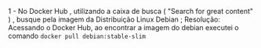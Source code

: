 1 - No Docker Hub , utilizando a caixa de busca ( "Search for great content" ) , busque pela imagem da Distribuição Linux Debian ;
Resolução: Acessando o Docker Hub, ao encontrar a imagem do debian executei o comando `docker pull debian:stable-slim`

